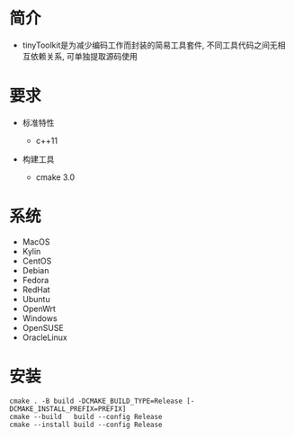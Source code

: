 # 简介

  * tinyToolkit是为减少编码工作而封装的简易工具套件, 不同工具代码之间无相互依赖关系, 可单独提取源码使用

# 要求

  * 标准特性
    - c++11

  * 构建工具
    - cmake 3.0 

# 系统

  * MacOS
  * Kylin
  * CentOS
  * Debian
  * Fedora
  * RedHat
  * Ubuntu
  * OpenWrt
  * Windows
  * OpenSUSE
  * OracleLinux

# 安装

  ```shell
  cmake . -B build -DCMAKE_BUILD_TYPE=Release [-DCMAKE_INSTALL_PREFIX=PREFIX]
  cmake --build   build --config Release
  cmake --install build --config Release
  ```
